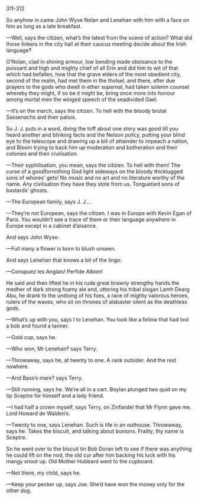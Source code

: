 311-312

So anyhow in came John Wyse Nolan and Lenehan with him with a face on him as long as a late breakfast.

—Well, says the citizen, what’s the latest from the scene of action? What did those tinkers in the city hall at their caucus meeting decide about the Irish language?

O’Nolan, clad in shining armour, low bending made obeisance to the puissant and high and mighty chief of all Erin and did him to wit of that which had befallen, how that the grave elders of the most obedient city, second of the realm, had met them in the tholsel, and there, after due prayers to the gods who dwell in ether supernal, had taken solemn counsel whereby they might, if so be it might be, bring once more into honour among mortal men the winged speech of the seadivided Gael.

—It’s on the march, says the citizen. To hell with the bloody brutal Sassenachs and their patois.

So J. J. puts in a word, doing the toff about one story was good till you heard another and blinking facts and the Nelson policy, putting your blind eye to the telescope and drawing up a bill of attainder to impeach a nation, and Bloom trying to back him up moderation and botheration and their colonies and their civilisation.

—Their syphilisation, you mean, says the citizen. To hell with them! The curse of a goodfornothing God light sideways on the bloody thicklugged sons of whores’ gets! No music and no art and no literature worthy of the name. Any civilisation they have they stole from us. Tonguetied sons of bastards’ ghosts.

—The European family, says J. J....

—They’re not European, says the citizen. I was in Europe with Kevin Egan of Paris. You wouldn’t see a trace of them or their language anywhere in Europe except in a cabinet d’aisance.

And says John Wyse:

—Full many a flower is born to blush unseen.

And says Lenehan that knows a bit of the lingo:

—Conspuez les Anglais! Perfide Albion!

He said and then lifted he in his rude great brawny strengthy hands the medher of dark strong foamy ale and, uttering his tribal slogan Lamh Dearg Abu, he drank to the undoing of his foes, a race of mighty valorous heroes, rulers of the waves, who sit on thrones of alabaster silent as the deathless gods.

—What’s up with you, says I to Lenehan. You look like a fellow that had lost a bob and found a tanner.

—Gold cup, says he.

—Who won, Mr Lenehan? says Terry.

—Throwaway, says he, at twenty to one. A rank outsider. And the rest nowhere.

—And Bass’s mare? says Terry.

—Still running, says he. We’re all in a cart. Boylan plunged two quid on my tip Sceptre for himself and a lady friend.

—I had half a crown myself, says Terry, on Zinfandel that Mr Flynn gave me. Lord Howard de Walden’s.

—Twenty to one, says Lenehan. Such is life in an outhouse. Throwaway, says he. Takes the biscuit, and talking about bunions. Frailty, thy name is Sceptre.

So he went over to the biscuit tin Bob Doran left to see if there was anything he could lift on the nod, the old cur after him backing his luck with his mangy snout up. Old Mother Hubbard went to the cupboard.

—Not there, my child, says he.

—Keep your pecker up, says Joe. She’d have won the money only for the other dog.

